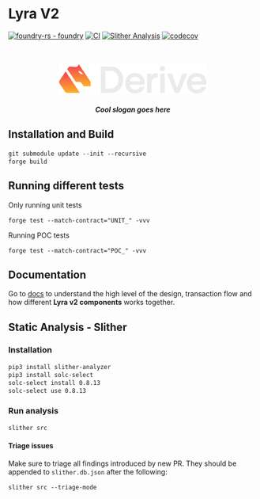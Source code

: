 # Lyra V2

[![foundry-rs - foundry](https://img.shields.io/static/v1?label=foundry-rs&message=foundry&color=blue&logo=github)](https://github.com/foundry-rs/foundry "Go to GitHub repo")
[![CI](https://github.com/lyra-finance/v2-core/actions/workflows/ci.yml/badge.svg)](https://github.com/lyra-finance/v2-core/actions/workflows/ci.yml)
[![Slither Analysis](https://github.com/lyra-finance/v2-core/actions/workflows/slither.yml/badge.svg)](https://github.com/lyra-finance/v2-core/actions/workflows/slither.yml)
[![codecov](https://codecov.io/gh/lyra-finance/v2-core/branch/master/graph/badge.svg?token=43B951MYIN)](https://codecov.io/gh/lyra-finance/v2-core)

<div align="center">
  <p align='center'>
    <br>
    <br>
    <img src='./docs/imgs/overall/logo.png' alt='lyra' width="300" />
    <h5 align="center"> Cool slogan goes here </h6>
</p> 
</div>


## Installation and Build

```shell
git submodule update --init --recursive
forge build
```

## Running different tests

Only running unit tests

```shell
forge test --match-contract="UNIT_" -vvv
```

Running POC tests

```shell
forge test --match-contract="POC_" -vvv
```

## Documentation

Go to [docs](./docs) to understand the high level of the design, transaction flow and how different **Lyra v2 components** works together.

## Static Analysis - Slither
 
### Installation

```shell
pip3 install slither-analyzer
pip3 install solc-select
solc-select install 0.8.13
solc-select use 0.8.13
```

### Run analysis

```shell
slither src
```

#### Triage issues

Make sure to triage all findings introduced by new PR. They should be appended to `slither.db.json` after the following:

```shell
slither src --triage-mode
```